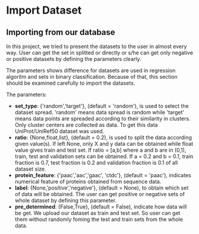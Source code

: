# Import Dataset

## Importing from our database
In this project, we tried to present the datasets to the user in almost every way. User can get the set in splitted or directly or s/he can get only negative or positive datasets by defining the parameters clearly. 

The parameters shows difference for datasets are used in regression algoritm and sets in binary classification. Because of that, this section should be examined carefully to import the datasets.

The parameters:

- **set_type**: {'random','target'}, (default = 'random'), is used to select the dataset spread. 'random' means data spread is random while 'target' means data points are spreaded according to their similarity in clusters. Only cluster centers are collected as data. To get this data UniProt/UniRef50 dataset was used.
- **ratio**: {None,float,list}, (default = 0.2), is used to split the data according given value(s). If left None, only X and y data can be obtained while float value gives train and test set. If ratio = [a,b] where a and b are in (0,1), train, test and validation sets can be obtained. If a = 0.2 and b = 0.1, train fraction is 0.7, test fraction is 0.2 and validation fraction is 0.1 of all dataset size. 
- **protein_feature**: {'paac','aac','gaac', 'ctdc'}, (default = 'paac'), indicates numerical feature of proteins obtained from sequence data.
- **label**: {None,'positive','negative'}, (default = None), to obtain which set of data will be obtained. The user can get positive or negative sets of whole dataset by defining this parameter.
- **pre_determined**: {False,True}, (default = False), indicate how data will be get. We upload our dataset as train and test set. So user can get them without randomly foming the test and train sets from the whole data. 
